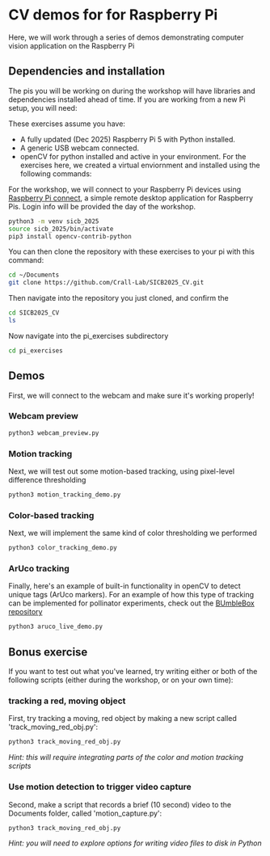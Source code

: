 # CV demos for for Raspberry Pi
Here, we will work through a series of demos demonstrating computer vision application on the Raspberry Pi

## Dependencies and installation
The pis you will be working on during the workshop will have libraries and dependencies installed ahead of time. If you are working from a new Pi setup, you will need:

These exercises assume you have:
- A fully updated (Dec 2025) Raspberry Pi 5 with Python installed.
- A generic USB webcam connected.
- openCV for python installed and active in your environment. For the exercises here, we created a virtual enviornment and installed using the following commands:

For the workshop, we will connect to your Raspberry Pi devices using [Raspberry Pi connect](https://connect.raspberrypi.com/sign-in), a simple remote desktop application for Raspberry Pis. Login info will be provided the day of the workshop.

```bash
python3 -m venv sicb_2025
source sicb_2025/bin/activate
pip3 install opencv-contrib-python
```

You can then clone the repository with these exercises to your pi with this command:
```bash
cd ~/Documents
git clone https://github.com/Crall-Lab/SICB2025_CV.git
```

Then navigate into the repository you just cloned, and confirm the 
```bash
cd SICB2025_CV
ls
```
Now navigate into the pi_exercises subdirectory
```bash
cd pi_exercises
```

## Demos


First, we will connect to the webcam and make sure it's working properly!
### Webcam preview
```bash
python3 webcam_preview.py
```


### Motion tracking
Next, we will test out some motion-based tracking, using pixel-level difference thresholding
```bash
python3 motion_tracking_demo.py
```

### Color-based tracking
Next, we will implement the same kind of color thresholding we performed 
```bash
python3 color_tracking_demo.py
```

### ArUco tracking
Finally, here's an example of built-in functionality in openCV to detect unique tags (ArUco markers). For an example of how this type of tracking can be implemented for pollinator experiments, check out the [BUmbleBox repository](https://github.com/Crall-Lab/BumbleBox)
```bash
python3 aruco_live_demo.py
```

## Bonus exercise
If you want to test out what you've learned, try writing either or both of the following scripts (either during the workshop, or on your own time):


### tracking a red, moving object
First, try tracking a moving, red object by making a new script called 'track_moving_red_obj.py':
```bash
python3 track_moving_red_obj.py
```
*Hint: this will require integrating parts of the color and motion tracking scripts*



### Use motion detection to trigger video capture
Second, make a script that records a brief (10 second) video to the Documents folder, called 'motion_capture.py':
```bash
python3 track_moving_red_obj.py
```
*Hint: you will need to explore options for writing video files to disk in Python*